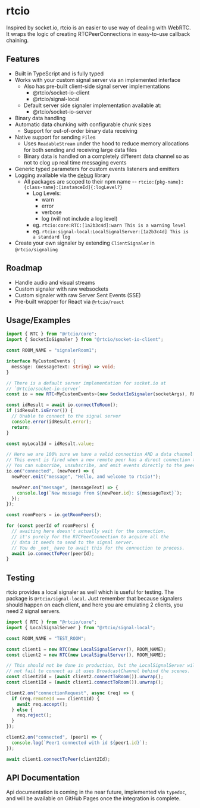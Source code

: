 # rtcio

Inspired by socket.io, rtcio is an easier to use way of dealing with WebRTC.
It wraps the logic of creating RTCPeerConnections in easy-to-use callback
chaining.

## Features

- Built in TypeScript and is fully typed
- Works with your custom signal server via an implemented interface
  - Also has pre-built client-side signal server implementations
    - @rtcio/socket-io-client
    - @rtcio/signal-local
  - Default server side signaler implementation available at:
    - @rtcio/socket-io-server
- Binary data handling
- Automatic data chunking with configurable chunk sizes
  - Support for out-of-order binary data receiving
- Native support for sending `File`s
  - Uses `ReadableStream` under the hood to reduce memory allocations
    for both sending and receiving large data files
  - Binary data is handled on a completely different data channel so as
    not to clog up real time messaging events
- Generic typed parameters for custom events listeners and emitters
- Logging available via the [debug](https://www.npmjs.com/package/debug) library
  - All packages are scoped to their npm name -- `rtcio:{pkg-name}:{class-name}:[instanceId]{:logLevel?}`
    - Log Levels:
      - warn
      - error
      - verbose
      - log (will not include a log level)
    - eg. `rtcio:core:RTC:[1a2b3c4d]:warn This is a warning level`
    - eg. `rtcio:signal-local:LocalSignalServer:[1a2b3c4d] This is a standard log`
- Create your own signaler by extending `ClientSignaler` in `@rtcio/signaling`

## Roadmap

- Handle audio and visual streams
- Custom signaler with raw websockets
- Custom signaler with raw Server Sent Events (SSE)
- Pre-built wrapper for React via `@rtcio/react`

## Usage/Examples

```typescript
import { RTC } from "@rtcio/core";
import { SocketIoSignaler } from "@rtcio/socket-io-client";

const ROOM_NAME = "signalerRoom1";

interface MyCustomEvents {
  message: (messageText: string) => void;
}

// There is a default server implementation for socket.io at
// `@rtcio/socket-io-server`
const io = new RTC<MyCustomEvents>(new SocketIoSignaler(socketArgs), ROOM_NAME);

const idResult = await io.connectToRoom();
if (idResult.isError()) {
  // Unable to connect to the signal server
  console.error(idResult.error);
  return;
}

const myLocalId = idResult.value;

// Here we are 100% sure we have a valid connection AND a data channel
// This event is fired when a new remote peer has a direct connection to you.
// You can subscribe, unsubscribe, and emit events directly to the peer
io.on("connected", (newPeer) => {
  newPeer.emit("message", "Hello, and welcome to rtcio!");

  newPeer.on("message", (messageText) => {
    console.log(`New message from ${newPeer.id}: ${messageText}`);
  });
});

const roomPeers = io.getRoomPeers();

for (const peerId of roomPeers) {
  // awaiting here doesn't actually wait for the connection.
  // it's purely for the RTCPeerConnection to acquire all the
  // data it needs to send to the signal server.
  // You do _not_ have to await this for the connection to process.
  await io.connectToPeer(peerId);
}
```

## Testing

rtcio provides a local signaler as well which is useful for testing.
The package is `@rtcio/signal-local`. Just remember that because
signalers should happen on each client, and here you are emulating 2
clients, you need 2 signal servers.

```typescript
import { RTC } from "@rtcio/core";
import { LocalSignalServer } from "@rtcio/signal-local";

const ROOM_NAME = "TEST_ROOM";

const client1 = new RTC(new LocalSignalServer(), ROOM_NAME);
const client2 = new RTC(new LocalSignalServer(), ROOM_NAME);

// This should not be done in production, but the LocalSignalServer will
// not fail to connect as it uses BroadcastChannel behind the scenes.
const client2Id = (await client2.connectToRoom()).unwrap();
const client1Id = (await client1.connectToRoom()).unwrap();

client2.on("connectionRequest", async (req) => {
  if (req.remoteId === client1Id) {
    await req.accept();
  } else {
    req.reject();
  }
});

client2.on("connected", (peer1) => {
  console.log(`Peer1 connected with id ${peer1.id}`);
});

await client1.connectToPeer(client2Id);
```

## API Documentation

Api documentation is coming in the near future, implemented via `typedoc`,
and will be available on GitHub Pages once the integration is complete.

